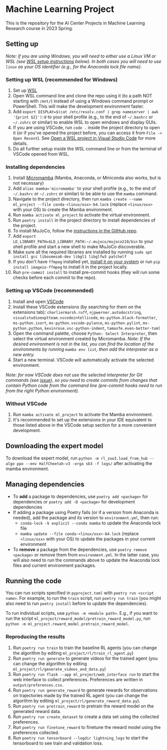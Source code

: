 # Machine Learning Project

This is the repository for the AI Center Projects in Machine Learning Research course in 2023 Spring.

<!-- TODO: Remove conda-lock if not needed (change readme to simplify Anaconda setup) -->

## Setting up

*Note: if you are using Windows, you will need to either use a Linux VM or WSL (see [WSL setup instructions](#setting-up-wsl-recommended-for-windows) below). In both cases you will need to use `linux` as your OS identifier (e.g., for the Anaconda lock file name).*

### Setting up WSL (recommended for Windows)

1. Set up [WSL](https://learn.microsoft.com/en-us/windows/wsl/install)
1. Open WSL command line and clone the repo using it (to a path NOT starting with `/mnt/`) instead of using a Windows command prompt or PowerShell. This will make the development environment faster.
1. Add `export DISPLAY=$(cat /etc/resolv.conf | grep nameserver | awk '{print $2}'):0` to your shell profile (e.g., to the end of `~/.bashrc` or `~/.zshrc` or similar) to enable WSL to open windows and display GUIs.
1. If you are using VSCode, run `code .` inside the project directory to open it (or if you've opened the project before, you can access it from `File -> Open Recent`). See [Open a WSL project in Visual Studio Code](https://learn.microsoft.com/en-us/windows/wsl/tutorials/wsl-vscode#open-a-wsl-project-in-visual-studio-code) for more details.
1. Do all further setup inside the WSL command line or from the terminal of VSCode opened from WSL.

### Installing dependencies

1. Install [Micromamba](https://mamba.readthedocs.io/en/latest/installation/micromamba-installation.html) (Mamba, Anaconda, or Miniconda also works, but is not necessary)
1. Add `alias mamba='micromamba'` to your shell profile (e.g., to the end of `~/.bashrc` or `~/.zshrc` or similar) to be able to use the `mamba` command.
1. Navigate to the project directory, then run `mamba create --name ml_project --file conda-<linux/osx>-64.lock` (replace `<linux/osx>` with your OS) to create the Mamba environment.
1. Run `mamba activate ml_project` to activate the virtual environment.
1. Run `poetry install` in the project directory to install dependencies of the project.
1. To install MuJoCo, follow the [instructions in the GitHub repo](https://github.com/openai/mujoco-py/#install-mujoco).
1. Add `export LD_LIBRARY_PATH=$LD_LIBRARY_PATH:~/.mujoco/mujoco210/bin` to your shell profile and start a new shell to make MuJoCo discoverable.
1. Make sure all the required libraries are installed by running `sudo apt install gcc libosmesa6-dev libgl1 libglfw3 patchelf`
1. If you don't have `ffmpeg` installed yet, [install it on your system](https://ffmpeg.org/download.html) or run `pip install imageio-ffmpeg` to install it in the project locally.
1. Run `pre-commit install` to install pre-commit hooks (they will run some checks before each commit to the repo).

### Setting up VSCode (recommended)

1. Install and open [VSCode](https://code.visualstudio.com/download)
1. Install these VSCode extensions (by searching for them on the extensions tab): `charliermarsh.ruff`, `njpwerner.autodocstring`, `visualstudioexptteam.vscodeintellicode`, `ms-python.black-formatter`, `ms-python.isort`, `ms-python.vscode-pylance`, `ms-python.pylint`, `ms-python.python`, `kevinrose.vsc-python-indent`, `tamasfe.even-better-toml`
1. Open the command palette, choose `Python: Select Interpreter`, then select the virtual environment created by Micromamba.
   *Note: If the desired environment is not in the list, you can find the location of the environments by running `mamba env list`, then add the interpreter as a new entry.*
1. Start a new terminal. VSCode will automatically activate the selected environment.

*Note: for now VSCode does not use the selected interpreter for Git commands (see [issue](https://github.com/microsoft/vscode-python/issues/10165)), so you need to create commits from changes that contain Python code from the command line (pre-commit hooks need to run from the right Python environment).*

### Without VSCode

1. Run `mamba activate ml_project` to activate the Mamba environment.
1. It's recommended to set up the extensions in your IDE equivalent to those listed above in the VSCode setup section for a more convenient development.

## Downloading the expert model

To download the expert model, run `python -m rl_zoo3.load_from_hub --algo ppo --env HalfCheetah-v3 -orga sb3 -f logs/` after activating the mamba environment.

## Managing dependencies

- To **add** a package to dependencies, use `poetry add <package>` for dependencies or `poetry add -D <package>` for development dependencies
- If adding a package using Poetry fails (or if a version from Anaconda is needed), add the package and its version to `environment.yml`, then run:
  - `conda-lock -k explicit --conda mamba` to update the Anaconda lock file
  - `mamba update --file conda-<linux/osx>-64.lock` (replace `<linux/osx>` with your OS) to update the packages in your current environment
- To **remove** a package from the dependencies, use `poetry remove <package>` or remove them from `environment.yml`. In the latter case, you will also need to run the commands above to update the Anaconda lock files and current environment packages.

## Running the code

You can run scripts specified in `pyproject.toml` with `poetry run <script name>`. For example, to run the `train` script, run `poetry run train` (you might also need to run `poetry install` before to update the dependencies).

To run individual scripts, use `python -m <module path>`. E.g., if you want to run the script `ml_project/reward_model/pretrain_reward_model.py`, run `python -m ml_project.reward_model.pretrain_reward_model`.

### Reproducing the results

1. Run `poetry run train` to train the baseline RL agents (you can change the algorithm by editing `ml_project/rl/train_rl_agent.py`)
1. Run `poetry run generate` to generate videos for the trained agent (you can change the algorithm by editing `ml_project/rl/generate_videos_and_data.py`)
1. Run `poetry run flask --app ml_project/web_interface run` to start the web interface to collect preferences. Preferences are written in `output/preferences.csv`.
1. Run `poetry run generate_reward` to generate rewards for observations on trajectories made by the trained RL agent (you can change the algorithm by editing `ml_project/rl/generate_reward_data.py`).
1. Run `poetry run pretrain_reward` to pretrain the reward model on the generated reward data.
1. Run `poetry run create_dataset` to create a data set using the collected preferences.
1. Run `poetry run finetune_reward` to finetune the reward model using the preferences collected.
1. Run `poetry run tensorboard --logdir lightning_logs` to start the tensorboard to see train and validation loss.
